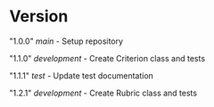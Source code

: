 # Version

"1.0.0" _main_ - Setup repository

"1.1.0" _development_ - Create Criterion class and tests

"1.1.1" _test_ - Update test documentation

"1.2.1" _development_ - Create Rubric class and tests

